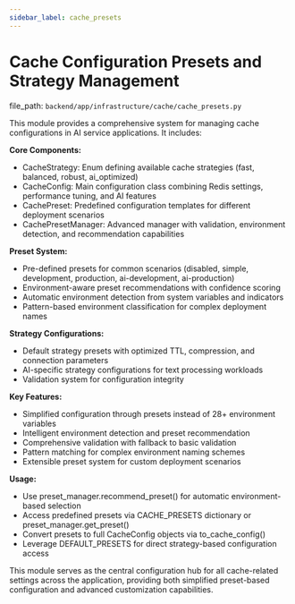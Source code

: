 ```yaml
---
sidebar_label: cache_presets
---
```


# Cache Configuration Presets and Strategy Management

  file_path: `backend/app/infrastructure/cache/cache_presets.py`

This module provides a comprehensive system for managing cache configurations
in AI service applications. It includes:

**Core Components:**
- CacheStrategy: Enum defining available cache strategies (fast, balanced, robust, ai_optimized)
- CacheConfig: Main configuration class combining Redis settings, performance tuning, and AI features
- CachePreset: Predefined configuration templates for different deployment scenarios
- CachePresetManager: Advanced manager with validation, environment detection, and recommendation capabilities

**Preset System:**
- Pre-defined presets for common scenarios (disabled, simple, development, production, ai-development, ai-production)
- Environment-aware preset recommendations with confidence scoring
- Automatic environment detection from system variables and indicators
- Pattern-based environment classification for complex deployment names

**Strategy Configurations:**
- Default strategy presets with optimized TTL, compression, and connection parameters
- AI-specific strategy configurations for text processing workloads
- Validation system for configuration integrity

**Key Features:**
- Simplified configuration through presets instead of 28+ environment variables
- Intelligent environment detection and preset recommendation
- Comprehensive validation with fallback to basic validation
- Pattern matching for complex environment naming schemes
- Extensible preset system for custom deployment scenarios

**Usage:**
- Use preset_manager.recommend_preset() for automatic environment-based selection
- Access predefined presets via CACHE_PRESETS dictionary or preset_manager.get_preset()
- Convert presets to full CacheConfig objects via to_cache_config()
- Leverage DEFAULT_PRESETS for direct strategy-based configuration access

This module serves as the central configuration hub for all cache-related
settings across the application, providing both simplified preset-based configuration
and advanced customization capabilities.
